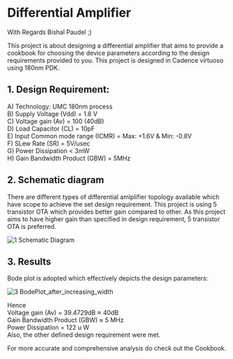 # Differential Amplifier

With Regards Bishal Paudel ;)

This project is about designing a differential amplifier that aims to provide a cookbook for choosing the device parameters according to the design requirements provided to you. This project is designed in Cadence virtuoso using 180nm PDK.

## 1. Design Requirement: 

A) Technology: UMC 180nm process \
B) Supply Voltage (Vdd) = 1.8 V \
C) Voltage gain (Av) = 100 (40dB) \
D) Load Capacitor (CL) = 10pF \
E) Input Common mode range (ICMR) = Max: +1.6V & Min: -0.8V \
F) SLew Rate (SR) = 5V/usec \
G) Power Dissipation < 3mW \
H) Gain Bandwidth Product (GBW) = 5MHz 

## 2. Schematic diagram
There are different types of differential amlplifier topology available which have scope to achieve the set design requirement. This project is using 5 transistor OTA which provides better gain compared to other. As this project aims to have higher gain than specified in design requirement, 5 transistor OTA is preferred. 

![1 Schematic Diagram](https://user-images.githubusercontent.com/62088646/212534694-775215bb-b2a0-4e26-a0d7-4aa08d6f3bc9.png)

## 3. Results
Bode plot is adopted which effectively depicts the design parameters: 

![3 BodePlot_after_increasing_width](https://user-images.githubusercontent.com/62088646/212535500-a4ffb4f3-c77d-459a-a637-91e7ca3809a0.jpg)

Hence \
Voltage gain (Av) = 39.4729dB ≈ 40dB \
Gain Bandwidth Product (GBW) ≈ 5 MHz \
Power Dissipation = 122 u W \
Also, the other defined design requirement were met.

For more accurate and comprehensive analysis do check out the Cookbook.
